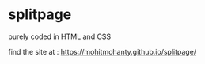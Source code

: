 # splitpage

purely coded in HTML and CSS 

find the site at : https://mohitmohanty.github.io/splitpage/
